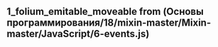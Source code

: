 ## 1_folium_emitable_moveable from (Основы программирования/18/mixin-master/Mixin-master/JavaScript/6-events.js)
